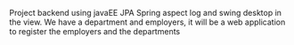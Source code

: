 ﻿Project backend using javaEE JPA Spring aspect log and swing desktop in the view.
We have a department and employers, it will be a web application to register the employers 
and the departments